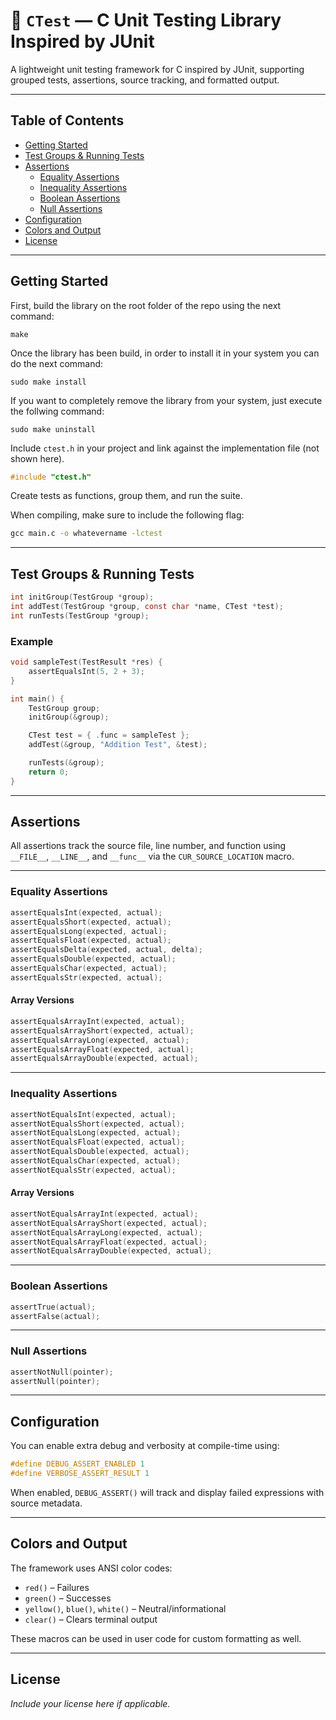 # 📘 `CTest` — C Unit Testing Library Inspired by JUnit

A lightweight unit testing framework for C inspired by JUnit, supporting grouped tests, assertions, source tracking, and formatted output.

---

## Table of Contents

- [Getting Started](#getting-started)
- [Test Groups & Running Tests](#test-groups--running-tests)
- [Assertions](#assertions)
  - [Equality Assertions](#equality-assertions)
  - [Inequality Assertions](#inequality-assertions)
  - [Boolean Assertions](#boolean-assertions)
  - [Null Assertions](#null-assertions)
- [Configuration](#configuration)
- [Colors and Output](#colors-and-output)
- [License](#license)

---

## Getting Started
First, build the library on the root folder of the repo using the next command:  

```make
make
```
Once the library has been build, in order to install it in your system you can do the next command:  

```make
sudo make install
```
If you want to completely remove the library from your system, just execute the follwing command:  

```make
sudo make uninstall
```

Include `ctest.h` in your project and link against the implementation file (not shown here). 

```c
#include "ctest.h"
```

Create tests as functions, group them, and run the suite.

When compiling, make sure to include the following flag:

```cmd
gcc main.c -o whatevername -lctest
```
---

## Test Groups & Running Tests

```c
int initGroup(TestGroup *group);
int addTest(TestGroup *group, const char *name, CTest *test);
int runTests(TestGroup *group);
```

### Example

```c
void sampleTest(TestResult *res) {
    assertEqualsInt(5, 2 + 3);
}

int main() {
    TestGroup group;
    initGroup(&group);

    CTest test = { .func = sampleTest };
    addTest(&group, "Addition Test", &test);

    runTests(&group);
    return 0;
}
```

---

## Assertions

All assertions track the source file, line number, and function using `__FILE__`, `__LINE__`, and `__func__` via the `CUR_SOURCE_LOCATION` macro.

---

### Equality Assertions

```c
assertEqualsInt(expected, actual);
assertEqualsShort(expected, actual);
assertEqualsLong(expected, actual);
assertEqualsFloat(expected, actual);
assertEqualsDelta(expected, actual, delta);
assertEqualsDouble(expected, actual);
assertEqualsChar(expected, actual);
assertEqualsStr(expected, actual);
```

#### Array Versions

```c
assertEqualsArrayInt(expected, actual);
assertEqualsArrayShort(expected, actual);
assertEqualsArrayLong(expected, actual);
assertEqualsArrayFloat(expected, actual);
assertEqualsArrayDouble(expected, actual);
```

---

### Inequality Assertions

```c
assertNotEqualsInt(expected, actual);
assertNotEqualsShort(expected, actual);
assertNotEqualsLong(expected, actual);
assertNotEqualsFloat(expected, actual);
assertNotEqualsDouble(expected, actual);
assertNotEqualsChar(expected, actual);
assertNotEqualsStr(expected, actual);
```

#### Array Versions

```c
assertNotEqualsArrayInt(expected, actual);
assertNotEqualsArrayShort(expected, actual);
assertNotEqualsArrayLong(expected, actual);
assertNotEqualsArrayFloat(expected, actual);
assertNotEqualsArrayDouble(expected, actual);
```

---

### Boolean Assertions

```c
assertTrue(actual);
assertFalse(actual);
```

---

### Null Assertions

```c
assertNotNull(pointer);
assertNull(pointer);
```

---

## Configuration

You can enable extra debug and verbosity at compile-time using:

```c
#define DEBUG_ASSERT_ENABLED 1
#define VERBOSE_ASSERT_RESULT 1
```

When enabled, `DEBUG_ASSERT()` will track and display failed expressions with source metadata.

---

## Colors and Output

The framework uses ANSI color codes:

- `red()` – Failures
- `green()` – Successes
- `yellow()`, `blue()`, `white()` – Neutral/informational
- `clear()` – Clears terminal output

These macros can be used in user code for custom formatting as well.

---

## License

*Include your license here if applicable.*
